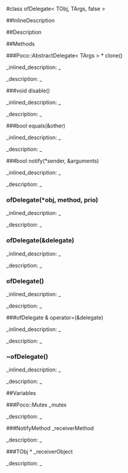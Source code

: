 #class ofDelegate< TObj, TArgs, false >


##InlineDescription








##Description





##Methods



###Poco::AbstractDelegate< TArgs > * clone()

<!--
_syntax: clone()_
_name: clone_
_returns: Poco::AbstractDelegate< TArgs > *_
_returns_description: _
_parameters: _
_access: public_
_version_started: 0073_
_version_deprecated: _
_summary: _
_constant: False_
_static: no_
_visible: True_
_advanced: False_
-->

_inlined_description: _









_description: _








<!----------------------------------------------------------------------------->

###void disable()

<!--
_syntax: disable()_
_name: disable_
_returns: void_
_returns_description: _
_parameters: _
_access: public_
_version_started: 0073_
_version_deprecated: _
_summary: _
_constant: False_
_static: no_
_visible: True_
_advanced: False_
-->

_inlined_description: _









_description: _








<!----------------------------------------------------------------------------->

###bool equals(&other)

<!--
_syntax: equals(&other)_
_name: equals_
_returns: bool_
_returns_description: _
_parameters: const Poco::AbstractDelegate< TArgs > &other_
_access: public_
_version_started: 0073_
_version_deprecated: _
_summary: _
_constant: False_
_static: no_
_visible: True_
_advanced: False_
-->

_inlined_description: _









_description: _








<!----------------------------------------------------------------------------->

###bool notify(*sender, &arguments)

<!--
_syntax: notify(*sender, &arguments)_
_name: notify_
_returns: bool_
_returns_description: _
_parameters: const void *sender, TArgs &arguments_
_access: public_
_version_started: 0073_
_version_deprecated: _
_summary: _
_constant: False_
_static: no_
_visible: True_
_advanced: False_
-->

_inlined_description: _









_description: _








<!----------------------------------------------------------------------------->

### ofDelegate(*obj, method, prio)

<!--
_syntax: ofDelegate(*obj, method, prio)_
_name: ofDelegate_
_returns: _
_returns_description: _
_parameters: TObj *obj, NotifyMethod method, int prio_
_access: public_
_version_started: 0073_
_version_deprecated: _
_summary: _
_constant: False_
_static: no_
_visible: True_
_advanced: False_
-->

_inlined_description: _









_description: _








<!----------------------------------------------------------------------------->

### ofDelegate(&delegate)

<!--
_syntax: ofDelegate(&delegate)_
_name: ofDelegate_
_returns: _
_returns_description: _
_parameters: const ofDelegate &delegate_
_access: public_
_version_started: 0073_
_version_deprecated: _
_summary: _
_constant: False_
_static: no_
_visible: True_
_advanced: False_
-->

_inlined_description: _









_description: _








<!----------------------------------------------------------------------------->

### ofDelegate()

<!--
_syntax: ofDelegate()_
_name: ofDelegate_
_returns: _
_returns_description: _
_parameters: _
_access: private_
_version_started: 0073_
_version_deprecated: _
_summary: _
_constant: False_
_static: no_
_visible: True_
_advanced: False_
-->

_inlined_description: _









_description: _








<!----------------------------------------------------------------------------->

###ofDelegate & operator=(&delegate)

<!--
_syntax: operator=(&delegate)_
_name: operator=_
_returns: ofDelegate &_
_returns_description: _
_parameters: const ofDelegate &delegate_
_access: public_
_version_started: 0073_
_version_deprecated: _
_summary: _
_constant: False_
_static: no_
_visible: True_
_advanced: False_
-->

_inlined_description: _









_description: _








<!----------------------------------------------------------------------------->

### ~ofDelegate()

<!--
_syntax: ~ofDelegate()_
_name: ~ofDelegate_
_returns: _
_returns_description: _
_parameters: _
_access: public_
_version_started: 0073_
_version_deprecated: _
_summary: _
_constant: False_
_static: no_
_visible: True_
_advanced: False_
-->

_inlined_description: _









_description: _








<!----------------------------------------------------------------------------->

##Variables



###Poco::Mutex _mutex

<!--
_name: _mutex_
_type: Poco::Mutex_
_access: protected_
_version_started: 0073_
_version_deprecated: _
_summary: _
_visible: True_
_constant: True_
_advanced: False_
-->

_description: _








<!----------------------------------------------------------------------------->

###NotifyMethod _receiverMethod

<!--
_name: _receiverMethod_
_type: NotifyMethod_
_access: protected_
_version_started: 0073_
_version_deprecated: _
_summary: _
_visible: True_
_constant: True_
_advanced: False_
-->

_description: _








<!----------------------------------------------------------------------------->

###TObj * _receiverObject

<!--
_name: _receiverObject_
_type: TObj *_
_access: protected_
_version_started: 0073_
_version_deprecated: _
_summary: _
_visible: True_
_constant: True_
_advanced: False_
-->

_description: _








<!----------------------------------------------------------------------------->


